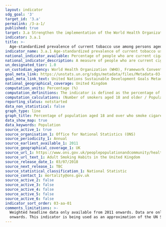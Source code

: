 ```yaml
---
layout: indicator
sdg_goal: '3'
target_id: '3.a'
permalink: /3-a-1/
published: true
target: 3.a Strengthen the implementation of the World Health Organization Framework Convention on Tobacco Control in all countries, as appropriate
indicator: 3.a.1
title: >-
  Age-standardized prevalence of current tobacco use among persons aged 15 years and older
indicator_name: 3.a.1 Age-standardized prevalence of current tobacco use among persons aged 15 years and older
national_indicator_available: Percentage of people who are current cigarette smokers aged 18 years and older.
national_indicator_description: A measure of people who are current cigarette smokers in relation to all persons aged 18 years and older. 
un_designated_tier: 1.0
un_custodian_agency: World Health Organization (WHO), Framework Convention on Tobacco Control (FCTC)
goal_meta_link: https://unstats.un.org/sdgs/metadata/files/Metadata-03-0a-01.pdf
goal_meta_link_text: United Nations Sustainable Development Goals Metadata (PDF 866 KB)
national_geographical_coverage: United Kingdom
computation_units: Percentage (%)
computation_definitions: The indicator is defined as the percentage of the population aged 18 years and over who currently use any tobacco product (smoked and/or smokeless tobacco) on a daily or non-daily basis.
computation_calculations: (Number of smokers aged 18 and older / Population) * 100
reporting_status: notstarted
data_non_statistical: false
graph_type: line
graph_title: Percentage of population aged 18 and over who smoke cigarettes
data_show_map: true
data_keywords: Population
source_active_1: true
source_organisation_1: Office for National Statistics (ONS)
source_periodicity_1: Annual
source_earliest_available_1: 2011
source_geographical_coverage_1: UK
source_url_1: https://www.ons.gov.uk/peoplepopulationandcommunity/healthandsocialcare/healthandlifeexpectancies/datasets/smokinghabitsintheukanditsconstituentcountries
source_url_text_1: Adult Smoking Habits in the United Kingdom
source_release_date_1: 03/07/2018
source_next_release_1: TBC
source_statistical_classification_1: National Statistic
source_contact_1: mortality@ons.gov.uk
source_active_2: false
source_active_3: false
source_active_4: false
source_active_5: false
source_active_6: false
indicator_sort_order: 03-aa-01
comments_limitations: >-
  Weighted headline data only available from 2011 onwards. Data are only available for Socioeconomic Status, Highest Educational Qualification, Ethnicity, Country of Birth, Religion and Welsh Healthboards from 2014 onwards.  Data are only available for Relationship Status from 2016
  onwards. This indicator is being used as an approximation of the UN SDG Indicator. Where possible, we will work to identify or develop UK data to meet the global indicator specification. This indicator has been identified in collaboration with topic experts.
---
```

